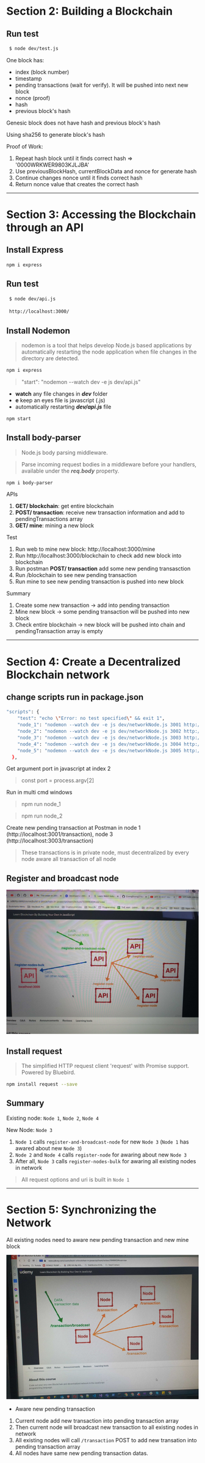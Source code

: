 # Section 2: Building a Blockchain
## Run test
```sh
 $ node dev/test.js
```

One block has:
- index (block number)
- timestamp
- pending transactions (wait for verify). It will be pushed into next new block
- nonce (proof)
- hash
- previous block's hash

Genesic block does not have hash and previous block's hash

Using sha256 to generate block's hash

Proof of Work:
 1. Repeat hash block until it finds correct hash => '0000WRKWER9803KJLJBA'
 2. Use previousBlockHash, currentBlockData and nonce for generate hash
 3. Continue changes nonce until it finds correct hash
 4. Return nonce value that creates the correct hash

---

# Section 3: Accessing the Blockchain through an API
## Install Express

```sh
npm i express
```
## Run test
```sh
 $ node dev/api.js

 http://localhost:3000/
```

## Install Nodemon
> nodemon is a tool that helps develop Node.js based applications by automatically restarting the node application when file changes in the directory are detected.

```sh
npm i express
```

> "start": "nodemon --watch dev -e js dev/api.js"

- **watch** any file changes in ***dev*** folder
- **e** keep an eyes file is javascript (.js) 
- automatically restarting ***dev/api.js*** file

```sh
npm start
```
## Install body-parser
> Node.js body parsing middleware.

> Parse incoming request bodies in a middleware before your handlers, available under the ***req.body*** property.

```sh
npm i body-parser
```

APIs

1. **GET/ blockchain**: get entire blockchain
2. **POST/ transaction**: receive new transaction information and add to pendingTransactions array
3. **GET/ mine**: mining a new block

Test

1. Run web to mine new block: http://localhost:3000/mine
2. Run http://localhost:3000/blockchain to check add new block into blockchain
3. Run postman **POST/ transaction** add some new pending transasction
4. Run /blockchain to see new pending transaction
5. Run mine to see new pending transaction is pushed into new block

Summary

1. Create some new transaction -> add into pending transaction
2. Mine new block -> some pending transaction will be pushed into new block
3. Check entire blockchain -> new block will be pushed into chain and pendingTransaction array is empty

---

# Section 4: Create a Decentralized Blockchain network

## change scripts run in package.json

```sh
"scripts": {
    "test": "echo \"Error: no test specified\" && exit 1",
    "node_1": "nodemon --watch dev -e js dev/networkNode.js 3001 http://localhost:3001/transaction",
    "node_2": "nodemon --watch dev -e js dev/networkNode.js 3002 http://localhost:3002/transaction",
    "node_3": "nodemon --watch dev -e js dev/networkNode.js 3003 http://localhost:3003/transaction",
    "node_4": "nodemon --watch dev -e js dev/networkNode.js 3004 http://localhost:3004/transaction",
    "node_5": "nodemon --watch dev -e js dev/networkNode.js 3005 http://localhost:3005/transaction"
  },
```

Get argument port in javascript at index 2

> const port = process.argv[2]

Run in multi cmd windows

> npm run node_1

> npm run node_2

Create new pending transaction at Postman in node 1 (http://localhost:3001/transaction), node 3 (http://localhost:3003/transaction)

> These transactions is in private node, must decentralized by every node aware all transaction of all node

## Register and broadcast node

![Register and broadcast node](./assets/images/register_and_broadcast_node.jpg "Register and broadcast node")

## Install request
> The simplified HTTP request client 'request' with Promise support. Powered by Bluebird.

```sh
npm install request --save
```

## Summary

Existing node: `Node 1`, `Node 2`, `Node 4`

New Node: `Node 3`

1. `Node 1` calls `register-and-broadcast-node` for new `Node 3` (`Node 1` has awared about new `Node 3`)
2. `Node 2` and `Node 4` calls `register-node` for awaring about new `Node 3`
3. After all, `Node 3` calls `register-nodes-bulk` for awaring all existing nodes in network

> All request options and uri is built in `Node 1`

---

# Section 5: Synchronizing the Network

All existing nodes need to aware new pending transaction and new mine block

![Transaction broadcast](./assets/images/section5_transaction_broadcast.jpg "Transaction broadcast")

 - Aware new pending transaction

 1. Current node add new transaction into pending transaction array
 2. Then current node will broadcast new transaction to all existing nodes in network
 3. All existing nodes will call `/transaction` POST to add new transation into pending transaction array
 4. All nodes have same new pending transaction datas.
